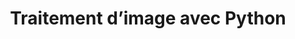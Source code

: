 ---
audience: Développeurs Python désirant s'approprier les principaux dispositifs d'apprentissage
  automatisé et de traitement d'image.
duration: 3j  -  21h00
id: PYI
objectives:
- Approfondir ses connaissances en langage Python
- Réaliser une analyse de données en Machine Learning en Python
- Découvrir des bibliothèques Python de traitement d'image
- Transformer une image
- Extraire des informations d'une image
prerequisites: "Pratique du langage Python et connaissances de NumPy et SciPy. Vérifiez\
  \ que vous avez les prérequis nécessaires pour profiter pleinement de cette formation\
  \ en faisant \r\n                    ce test."
price: 990.0
program:
  parts:
  - items:
    - La bibliothèque Pillow pour transformer les images.
    - Présentation de bibliothèques d'analyse d'image.
    - Manipulations simple d'image avec NumPy.
    - Présentation de Matplotlib pour l'affichage rapide.
    num: 1
    practice: Utilisation de Pip ou Conda, transformations simples et manuelles d'images
      avec Numpy.
    title: Le traitement de l'image
  - items:
    - Filtrage, analyse et recherche d'information avec Scikit-image.
    - 'Présentation et transformations avec OpenCV. '
    - 'OpenCV : détection de contours et de motifs.'
    num: 2
    practice: Mise en place des bibliothèques, manipulation et analyse d'images avec
      Scikit-image et OpenCV.
    title: Traitement plus avancé des images
  - items:
    - Mise en place de Scikit-learn.
    - Exemple de données utilisables et classification des processus d'apprentissage
      automatisé.
    - Choix et utilisation d'un estimateur.
    - Amélioration de l'apprentissage supervisé et transformateurs.
    num: 3
    practice: Multiples apprentissages supervisés sur des ensembles de données avec
      Scikit-learn.
    title: Apprentissage automatisé
  - items:
    - Décomposition - analyse en composantes principales et analyse discriminante
      linéaire.
    - 'Apprentissage non supervisé : multiples approches.'
    - Divers algorithmes de classification.
    num: 4
    practice: Utilisation d'algorithmes d'apprentissage additionnels de Scikit-learn.
    title: Cas additionnels d'apprentissage automatisé
  - items:
    - Classification d'image avec Scikit-learn, retour sur les algorithmes disponibles.
    - Présentation et installation de scikit-image.
    - 'Bibliothèque d''adaptation de l''apprentissage automatisé aux images numériques '
    - Entrées et sorties de Scikit-image.
    - ' Analyse des images avec Scikit-image : segmentation, détection, mesures.'
    - 'Transformations simples d''image avec Scikit-learn : convolutions et autres
      filtres. '
    - 'Comparaison et assemblage d''images avec Scikit-image. '
    - Amélioration d'image avec Scikit-image.
    num: 5
    practice: Classification d'images, détection de visage, reconstitutions et améliorations
      avec scikit-learn et scikit-image.
    title: Apprentissage pour les images
short: Ce cours Python d’intelligence artificielle, vous permettra de réaliser des
  analyses de données en machine learning. Vous apprendrez à transformer une image
  et à en extraire des informations. Nous vous présenterons les bibliothèques de traitements
  d'image les plus usitées dans les projets de deep learning.
title: Traitement d’image avec Python

---